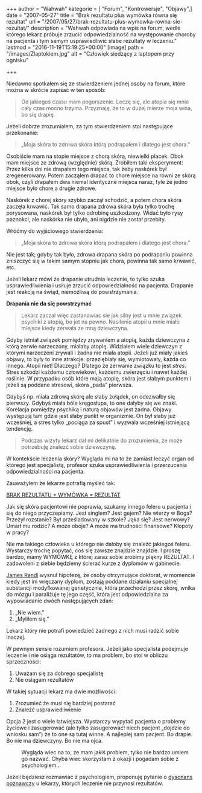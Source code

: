+++
author = "Wahwah"
kategorie = [ "Forum", "Kontrowersje", "Objawy",]
date = "2007-05-27"
title = "Brak rezultatu plus wymówka równa się rezultat"
url = "/2007/05/27/brak-rezultatu-plus-wymowka-rowna-sie-rezultat/"
description = "Wahwah odpowiada na wpis na forum, wedle którego lekarz próbuje zrzucić odpowiedzialność na występowanie choroby na pacjenta i tym samym usprawiedliwić słabe rezultaty w leczeniu."
lastmod = "2016-11-19T15:19:25+00:00"
[image]
path = "/images/Zlaptokiem.jpg"
alt = "Człowiek siedzący z laptopem przy ognisku"

+++

Niedawno spotkałem się ze stwierdzeniem jednej osoby na forum, które można w skrócie zapisać w ten sposób:

> Od jakiegoś czasu mam pogorszenie. Leczę się, ale atopia się mnie cały czas mocno trzyma. Przyznaję, że to w dużej mierze moja wina, bo się drapię.

<!--more-->

Jeżeli dobrze zrozumiałem, za tym stwierdzeniem stoi następujące przekonanie:

> „Moja skóra to zdrowa skóra którą podrapałem i dlatego jest chora.”

Osobiście mam na stopie miejsce z chorą skórą, niewielki placek. Obok mam miejsce ze zdrową (względnie) skórą. Zrobiłem taki eksperyment: Przez kilka dni nie drapałem tego miejsca, tak żeby naskórek był zregenerowany. Potem zacząłem drapać to chore miejsce na równi ze skórą obok, czyli drapałem dwa niemal identyczne miejsca naraz, tyle że jedno miejsce było chore a drugie zdrowe.

Naskórek z chorej skóry szybko zaczął schodzić, a potem chora skóra zaczęła krwawić. Tak samo drapana zdrowa skóra była tylko trochę porysowana, naskórek był tylko odrobinę uszkodzony. Widać było rysy paznokci, ale naskórka nie ubyło, ani nigdzie nie został przebity.

Wróćmy do wyjściowego stwierdzenia:

> „Moja skóra to zdrowa skóra którą podrapałem i dlatego jest chora.”

Nie jest tak; gdyby tak było, zdrowa drapana skóra po podrapaniu powinna zniszczyć się w takim samym stopniu jak chora, powinna tak samo krwawić, etc.

Jeżeli lekarz mówi że drapanie utrudnia leczenie, to tylko szuka usprawiedliwienia i usiłuje zrzucić odpowiedzialność na pacjenta. Drapanie jest reakcją na świąd, niemożliwą do powstrzymania.

**Drapania nie da się powstrzymać**

> Lekarz zaczal więc zastanawiac sie jak silny jest u mnie związek psychiki z atopią, bo jet na pewno. Nasilenie atopii u mnie miało miejsce kiedy zerwała ze mną dziewczyna.

Gdyby istniał związek pomiędzy zrywaniem a atopią, każda dziewczyna z którą zerwie narzeczony, miałaby atopię. Widziałem wiele dziewczyn z którymi narzeczeni zrywali i żadna nie miała atopii. Jeżeli już miały jakieś objawy, to były to inne atrakcje: przeziębiały się, wymiotowały, każda co innego. Atopii niet! Dlaczego? Dlatego że zerwanie związku to jest _stres_. Stres szkodzi każdemu człowiekowi, każdemu zwierzęciu i nawet każdej roślinie. W przypadku osób które mają atopię, skóra jest słabym punktem i jeżeli są poddane stresowi, skóra „pada” pierwsza.

Gdybyś np. miała zdrową skórę ale słaby żołądek, on odezwałby się pierwszy. Gdybyś miała bóle kręgosłupa, to one dałyby się we znaki. Korelacja pomiędzy psychiką i naturą objawów jest żadna. Objawy występują tam gdzie jest słaby punkt w organizmie. On był słaby już wcześniej, a stres tylko „pociąga za spust” i wyzwala wcześniej istniejącą tendencję.

> Podczas wizyty lekarz dał mi delikatnie do zrozumienia, że może potrzebuję znalezć sobie dziewczynę.

W kontekście leczenia skóry? Wygląda mi na to że zamiast leczyć organ od którego jest specjalistą, profesor szuka usprawiedliwienia i przerzucenia odpowiedzialności na pacjenta.
  
Zauważyłem że lekarze potrafią myśleć tak:

[BRAK REZULTATU + WYMÓWKA = REZULTAT][1]

Jak się skóra pacjentowi nie poprawia, szukamy innego feleru u pacjenta i się do niego przyczepiamy. Jest singlem? Jest gejem? Nie wierzy w Boga? Przeżył rozstanie? Był prześladowany w szkole? Jąka się? Jest nerwowy? Umarł mu rodzic? A może oboje? A może ma trudności finansowe? Kłopoty w pracy?

Nie ma takiego człowieka u którego nie dałoby się znaleźć jakiegoś feleru. Wystarczy trochę popytać, coś się zawsze znajdzie znajdzie. I proszę bardzo, mamy WYMÓWKĘ z której zaraz sobie zrobimy piękny REZULTAT. I zadowoleni z siebie będziemy ścierać kurze z dyplomów w gabinecie.

[James Randi][2] wysnuł hipotezę, że osoby otrzymujące doktorat, w momencie kiedy jest im wręczany dyplom, zostają poddane działaniu specjalnej substancji modyfkowanej genetycznie, która przechodzi przez skórę, wnika do mózgu i paraliżuje tę jego część, która jest odpowiedzialna za wypowiadanie dwóch następujących zdań:

  1. „Nie wiem.”
  2. „Myliłem się.”

Lekarz który nie potrafi powiedzieć żadnego z nich musi radzić sobie inaczej.

W pewnym sensie rozumiem profesora. Jeżeli jako specjalista podejmuje leczenie i nie osiąga rezultatów, to ma problem, bo stoi w obliczu sprzeczności:

  1. Uważam się za dobrego specjalistę
  2. Nie osiągam rezultatów

W takiej sytuacji lekarz ma dwie możliwości:

  1. Zrozumieć że musi się bardziej postarać
  2. Znaleźć usprawiedliwienie

Opcja 2 jest o wiele łatwiejsza. Wystarczy wypytać pacjenta o problemy życiowe i zasugerować (ale tylko zasugerować! niech pacjent „dojdzie do wniosku sam”) że to one są tutaj winne. A najlepiej sam pacjent. Bo drapie. Bo nie ma dziewczyny. Bo nie ma ojca.

<p style="margin-left: 40px">
  Wygląda wiec na to, ze mam jakiś problem, tylko nie bardzo umiem go nazwać. Chyba wiec skorzystam z okazji i pogadam sobie z psychologiem&#8230; 
</p>

Jeżeli będziesz rozmawiać z psychologiem, proponuję pytanie o [dysonans poznawczy][3] u lekarzy, których leczenie nie przynosi rezultatów.

 [1]: https://web.archive.org/web/20071024032332/http://alexba.eu/2007-05-07/zmiana-ludzie-zachowania/rezultaty-nie-usprawiedliwienia/
 [2]: https://pl.wikipedia.org/wiki/James_Randi
 [3]: https://pl.wikipedia.org/wiki/Dysonans_poznawczy
